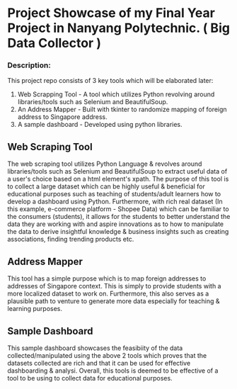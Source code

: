 # Project Showcase of my Final Year Project in Nanyang Polytechnic. ( Big Data Collector )

### Description:
This project repo consists of 3 key tools which will be elaborated later:
  1. Web Scrapping Tool - A tool which utilizes Python revolving around libraries/tools such as Selenium and BeautifulSoup.
  2. An Address Mapper - Built with tkinter to randomize mapping of foreign address to Singapore address.
  3. A sample dashboard - Developed using python libraries.


## Web Scraping Tool
The web scraping tool utilizes Python Language & revolves around libraries/tools such as Selenium and BeautifulSoup to extract useful data of a user's choice based on a html element's xpath. 
The purpose of this tool is to collect a large dataset which can be highly useful & beneficial for educational purposes such as teaching of students/adult learners how to develop a dashboard using Python. Furthermore, with rich real dataset (In this example, e-commerce platform - Shopee Data) which can be familiar to the consumers (students), it allows for the students to better understand the data they are working with and aspire innovations as to how to manipulate the data to derive insightful knowledge & business insights such as creating associations, finding trending products etc.

## Address Mapper
This tool has a simple purpose which is to map foreign addresses to addresses of Singapore context. This is simply to provide students with a more localized dataset to work on. Furthermore, this also serves as a plausible path to venture to generate more data especially for teaching & learning purposes.

## Sample Dashboard
This sample dashboard showcases the feasibiity of the data collected/manipulated using the above 2 tools which proves that the datasets collected are rich and that it can be used for effective dashboarding & analysi. Overall, this tools is deemed to be effective of a tool to be using to collect data for educational purposes.

